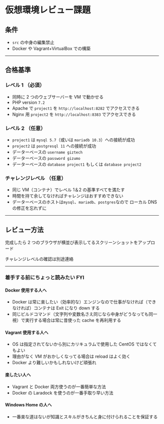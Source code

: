 # 仮想環境レビュー課題

## 条件

- `src` の中身の編集禁止
- Docker や Vagrant+VirtualBox での構築

---

## 合格基準

### レベル 1 （必須）

- 同時に 2 つのウェブサーバーを VM で動かせる
- PHP version `7.2`
- Apache で `project1` を `http://localhost:8282` でアクセスできる
- Nginx 用 `project2` を `http://localhost:8383` でアクセスできる

### レベル 2 （任意）

- `project1` は `mysql 5.7`（或いは `mariadb 10.3`）への接続が成功
- `project2` は `postgresql 11` への接続が成功
- データーベースの `username giztech`
- データーベースの `password gizumo`
- データーベースの `database project1` もしくは `database project2`

### チャレンジレベル （任意）

- 同じ VM（コンテナ）でレベル 1＆2 の基準すべてを満たす
- 時間を持て余してなければチャレンジはおすすめできない
- データーベースのホストは`mysql`、`mariadb`、`postgres`なので ローカル DNS の修正を忘れずに

---

## レビュー方法

完成したら 2 つのブラウザが横並び表示してるスクリーンショットをアップロード

チャレンジレベルの確認は別途連絡

---

### 着手する前にちょっと読みたい FYI

#### Docker 使用する人へ

- Docker は常に楽したい（効率的な）エンジンなので仕事がなければ（できなければ）コンテナは Exit になり down する
- 同じビルドコマンド（文字列や変数名さえ同じなら中身がどうなっても同一視）で実行する場合は常に昔使った cache を再利用する

#### Vagrant 使用する人へ

- OS は指定されてないから別にカリキュラムで使用した CentOS ではなくてもよい
- 理由がなく VM がおかしくなってる場合は reload はよく効く
- Docker より難しいかもしれないけど頑張れ

#### 楽したい人へ

- Vagrant と Docker 両方使うのが一番簡単な方法
- Docker の Laradock を使うのが一番手取り早い方法

#### Windows Home の人へ

- 一番楽な道はないが知識とスキルがきちんと身に付けられることを保証する
